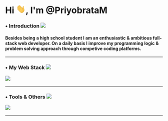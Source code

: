 <h1>Hi <img src="https://raw.githubusercontent.com/tabbykatz/tabbykatz/master/wave.gif" width="30px">, I'm @PriyobrataM</h1>
<h3>• Introduction <img src="https://fonts.gstatic.com/s/e/notoemoji/latest/1f4ab/512.webp" width="18px"></h1>
<h4>Besides being a high school student I am an enthusiastic & ambitious full-stack web developer. On a daily basis I improve my programming logic & problem solving approach through competive coding platforms.</h4>
<hr>
<h3>• My Web Stack <img src="https://emojipedia-us.s3.amazonaws.com/source/noto-emoji-animations/344/rocket_1f680.gif" width="18px"></h3>
<p>
    <img src="https://skillicons.dev/icons?i=js,express,sass,react,nodejs,mongodb,html" />
</p>
<hr>
<h3>• Tools & Others <img src="https://mymtmcare.com/assets/images/MTMWeb_About_3_Tools.gif" width="18px"></h3>
<p>
    <img src="https://skillicons.dev/icons?i=git,figma,vscode,stackoverflow" />
</p>
<hr>
